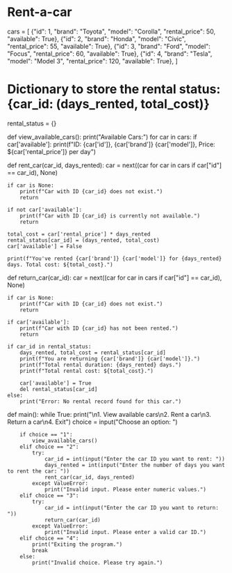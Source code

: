 # Rent-a-car
cars = [
    {"id": 1, "brand": "Toyota", "model": "Corolla", "rental_price": 50, "available": True},
    {"id": 2, "brand": "Honda", "model": "Civic", "rental_price": 55, "available": True},
    {"id": 3, "brand": "Ford", "model": "Focus", "rental_price": 60, "available": True},
    {"id": 4, "brand": "Tesla", "model": "Model 3", "rental_price": 120, "available": True},
]

# Dictionary to store the rental status: {car_id: (days_rented, total_cost)}
rental_status = {}

def view_available_cars():
    print("Available Cars:")
    for car in cars:
        if car['available']:
            print(f"ID: {car['id']}, {car['brand']} {car['model']}, Price: ${car['rental_price']} per day")

def rent_car(car_id, days_rented):
    car = next((car for car in cars if car["id"] == car_id), None)
    
    if car is None:
        print(f"Car with ID {car_id} does not exist.")
        return
    
    if not car['available']:
        print(f"Car with ID {car_id} is currently not available.")
        return
    
    total_cost = car['rental_price'] * days_rented
    rental_status[car_id] = (days_rented, total_cost)
    car['available'] = False
    
    print(f"You've rented {car['brand']} {car['model']} for {days_rented} days. Total cost: ${total_cost}.")

def return_car(car_id):
    car = next((car for car in cars if car["id"] == car_id), None)
    
    if car is None:
        print(f"Car with ID {car_id} does not exist.")
        return
    
    if car['available']:
        print(f"Car with ID {car_id} has not been rented.")
        return
    
    if car_id in rental_status:
        days_rented, total_cost = rental_status[car_id]
        print(f"You are returning {car['brand']} {car['model']}.")
        print(f"Total rental duration: {days_rented} days.")
        print(f"Total rental cost: ${total_cost}.")
        
        car['available'] = True
        del rental_status[car_id]
    else:
        print("Error: No rental record found for this car.")

def main():
    while True:
        print("\n1. View available cars\n2. Rent a car\n3. Return a car\n4. Exit")
        choice = input("Choose an option: ")
        
        if choice == "1":
            view_available_cars()
        elif choice == "2":
            try:
                car_id = int(input("Enter the car ID you want to rent: "))
                days_rented = int(input("Enter the number of days you want to rent the car: "))
                rent_car(car_id, days_rented)
            except ValueError:
                print("Invalid input. Please enter numeric values.")
        elif choice == "3":
            try:
                car_id = int(input("Enter the car ID you want to return: "))
                return_car(car_id)
            except ValueError:
                print("Invalid input. Please enter a valid car ID.")
        elif choice == "4":
            print("Exiting the program.")
            break
        else:
            print("Invalid choice. Please try again.")
